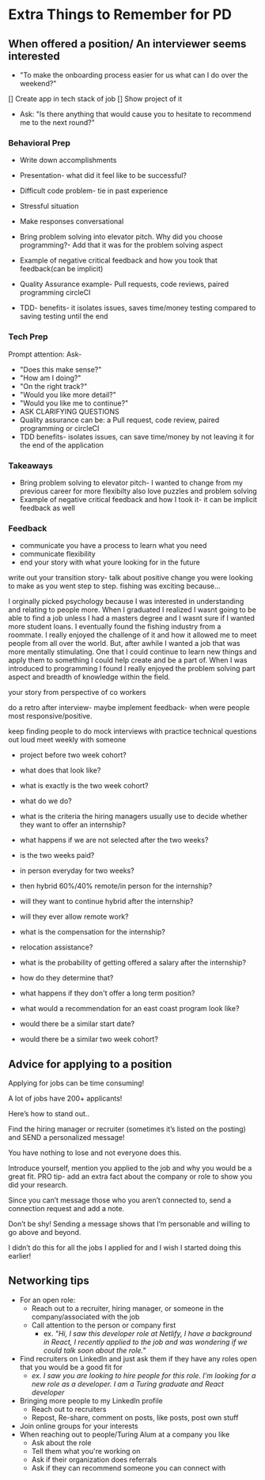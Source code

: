 # Extra Things to Remember for PD

## When offered a position/ An interviewer seems interested

* "To make the onboarding process easier for us what can I do over the weekend?"

[] Create app in tech stack of job
[] Show project of it

* Ask: "Is there anything that would cause you to hesitate to recommend me to the next round?"

### Behavioral Prep

* Write down accomplishments

* Presentation- what did it feel like to be successful?
* Difficult code problem- tie in past experience
* Stressful situation

* Make responses conversational

* Bring problem solving into elevator pitch. Why did you choose programming?- Add that it was for the problem solving aspect
* Example of negative critical feedback and how you took that feedback(can be implicit)

* Quality Assurance example- Pull requests, code reviews, paired programming circleCI
* TDD- benefits- it isolates issues, saves time/money testing compared to saving testing until the end

### Tech Prep

Prompt attention: Ask-

* "Does this make sense?"
* "How am I doing?"
* "On the right track?"
* "Would you like more detail?"
* "Would you like me to continue?"
* ASK CLARIFYING QUESTIONS
* Quality assurance can be: a Pull request, code review, paired programming or circleCI
* TDD benefits- isolates issues, can save time/money by not leaving it for the end of the application

### Takeaways

* Bring problem solving to elevator pitch- I wanted to change from my previous career for more flexibilty also love puzzles and problem solving
* Example of negative critical feedback and how I took it- it can be implicit feedback as well

### Feedback

* communicate you have a process to learn what you need
* communicate flexibility
* end your story with what youre looking for in the future

write out your transition story- talk about positive change you were looking to  make as you went step to step. fishing was exciting because...

I orginally picked psychology because I was interested in understanding and relating to people more.
 When I graduated I realized I wasnt going to be able to find a job unless I had a masters degree and I wasnt sure if I wanted more student loans. I eventually found the fishing industry from a roommate. I really enjoyed the challenge of it and how it allowed me to meet people from all over the world. But, after awhile I wanted a job that was more mentally stimulating. One that I could continue to learn new things and apply them to something I could help create and be a part of. When I was introduced to programming I found I really enjoyed the problem solving part aspect and breadth of knowledge within the field.

your story from perspective of co workers

do a retro after interview- maybe implement feedback- when were people most responsive/positive.

keep finding people to do mock interviews with
practice technical questions out loud
meet weekly with someone



* project before two week cohort?
* what does that look like?

* what is exactly is the two week cohort? 
* what do we do?
* what is the criteria the hiring managers usually use to decide whether they want to offer an internship?
* what happens if we are not selected after the two weeks?
* is the two weeks paid?

* in person everyday for two weeks?
* then hybrid 60%/40% remote/in person for the internship?
* will they want to continue hybrid after the internship?
* will they ever allow remote work?

* what is the compensation for the internship?
* relocation assistance?
* what is the probability of getting offered a salary after the internship?
* how do they determine that?
* what happens if they don't offer a long term position?

* what would a recommendation for an east coast program look like?
* would there be a similar start date?
* would there be a similar two week cohort?

## Advice for applying to a position

Applying for jobs can be time consuming!

A lot of jobs have 200+ applicants!

Here’s how to stand out..

Find the hiring manager or recruiter (sometimes it’s listed on the posting) and SEND a personalized message!

You have nothing to lose and not everyone does this.

Introduce yourself, mention you applied to the job and why you would be a great fit. PRO tip- add an extra fact about the company or role to show you did your research.

Since you can’t message those who you aren’t connected to, send a connection request and add a note.

Don’t be shy! Sending a message shows that I’m personable and willing to go above and beyond.

I didn’t do this for all the jobs I applied for and I wish I started doing this earlier!

## Networking tips

* For an open role:
  * Reach out to a recruiter, hiring manager, or someone in the company/associated with the job
  * Call attention to the person or company first 
    * ex. *"Hi, I saw this developer role at Netlify, I have a background in React, I recently applied to the job and was wondering if we could talk soon about the role."*
* Find recruiters on LinkedIn and just ask them if they have any roles open that you would be a good fit for
  * *ex. I saw you are looking to hire people for this role. I'm looking for a new role as a developer. I am a Turing graduate and React developer*
* Bringing more people to my LinkedIn profile
  * Reach out to recruiters
  * Repost, Re-share, comment on posts, like posts, post own stuff
* Join online groups for your interests
* When reaching out to people/Turing Alum at a company you like
  * Ask about the role
  * Tell them what you're working on
  * Ask if their organization does referrals
  * Ask if they can recommend someone you can connect with